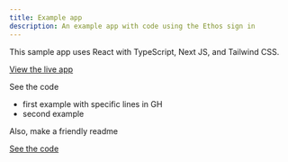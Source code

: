 ```yaml
---
title: Example app
description: An example app with code using the Ethos sign in
---
```


This sample app uses React with TypeScript, Next JS, and Tailwind CSS.

[View the live app](https://ethos-example-app.onrender.com)

See the code
- first example with specific lines in GH
- second example

Also, make a friendly readme

[See the code](https://github.com/EthosWallet/ethos-example-app)
